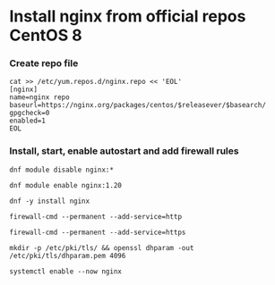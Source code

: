 # Install nginx from official repos CentOS 8

### Create repo file
```console
cat >> /etc/yum.repos.d/nginx.repo << 'EOL'
[nginx]
name=nginx repo
baseurl=https://nginx.org/packages/centos/$releasever/$basearch/
gpgcheck=0
enabled=1
EOL
```

### Install, start, enable autostart and add firewall rules

```console
dnf module disable nginx:*
```
```console
dnf module enable nginx:1.20
```
```console
dnf -y install nginx
```
```console
firewall-cmd --permanent --add-service=http
```
```console
firewall-cmd --permanent --add-service=https
```
```console
mkdir -p /etc/pki/tls/ && openssl dhparam -out /etc/pki/tls/dhparam.pem 4096
```
```console
systemctl enable --now nginx
```
